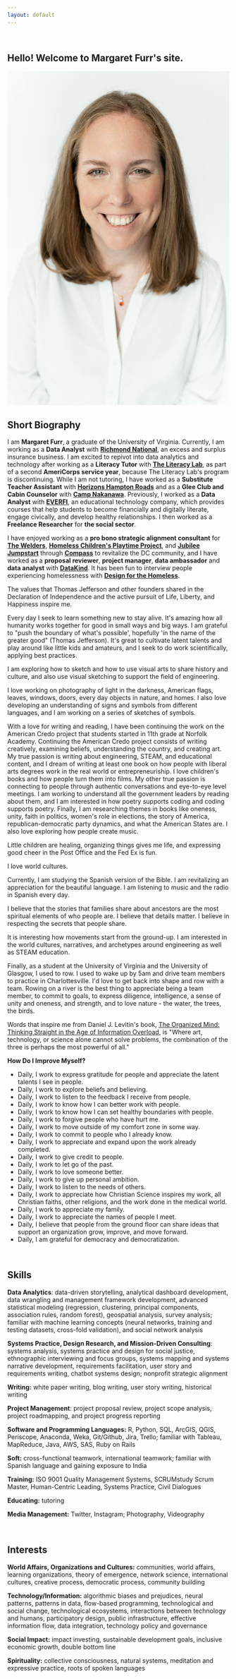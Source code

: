 ```yaml
---
layout: default
---
```


<br>

## Hello! Welcome to Margaret Furr's site. 

<img class="profile-picture" src="mefour.jpg">

## Short Biography ##
I am **Margaret Furr**, a graduate of the University of Virginia. Currently, I am working as a **Data Analyst** with **[Richmond National](https://www.richmondnational.com/)**, an excess and surplus insurance business. I am excited to repivot into data analytics and technology after working as a **Literacy Tutor** with **[The Literacy Lab](https://theliteracylab.org/)**, as part of a second **AmeriCorps service year**, because The Literacy Lab's program is discontinuing. While I am not tutoring, I have worked as a **Substitute Teacher Assistant** with **[Horizons Hampton Roads](https://www.horizonshamptonroads.org)** and as a **Glee Club and Cabin Counselor** with **[Camp Nakanawa](https://campnakanawa.org/)**. Previously, I worked as a **Data Analyst** with **[EVERFI](https://everfi.com/)**, an educational technology company, which provides courses that help students to become financially and digitally literate, engage civically, and develop healthy relationships. I then worked as a **Freelance Researcher** for **the social sector**.

I have enjoyed working as a **pro bono strategic alignment consultant** for **[The Welders](https://www.thewelders.org/)**, **[Homeless Children's Playtime Project](https://www.playtimeproject.org)**, and **[Jubilee Jumpstart](http://www.jubileejumpstart.org)** through **[Compass](http://compassprobono.org)** to revitalize the DC community, and I have worked as a **proposal reviewer**, **project manager**, **data ambassador** and **data analyst** with **[DataKind](http://www.datakind.org)**. It has been fun to interview people experiencing homelessness with **[Design for the Homeless](https://www.designforthehomeless.org/)**.

The values that Thomas Jefferson and other founders shared in the Declaration of Independence and the active pursuit of Life, Liberty, and Happiness inspire me. 

Every day I seek to learn something new to stay alive. It's amazing how all humanity works together for good in small ways and big ways. I am grateful to "push the boundary of what's possible', hopefully 'in the name of the greater good" (Thomas Jefferson). It's great to cultivate latent talents and play around like little kids and amateurs, and I seek to do work scientifically, applying best practices.

I am exploring how to sketch and how to use visual arts to share history and culture, and also use visual sketching to support the field of engineering.

I love working on photography of light in the darkness, American flags, leaves, windows, doors, every day objects in nature, and homes. I also love developing an understanding of signs and symbols from different languages, and I am working on a series of sketches of symbols.

With a love for writing and reading, I have been continuing the work on the American Credo project that students started in 11th grade at Norfolk Academy. Continuing the American Credo project consists of writing creatively, examining beliefs, understanding the country, and creating art. My true passion is writing about engineering, STEAM, and educational content, and I dream of writing at least one book on how people with liberal arts degrees work in the real world or entrepreneuriship. I love children's books and how people turn them into films. My other true passion is connecting to people through authentic conversations and eye-to-eye level meetings. I am working to understand all the government leaders by reading about them, and I am interested in how poetry supports coding and coding supports poetry. Finally, I am researching themes in books like oneness, unity, faith in politics, women's role in elections, the story of America, republican-democratic party dynamics, and what the American States are. I also love exploring how people create music.

Little children are healing, organizing things gives me life, and expressing good cheer in the Post Office and the Fed Ex is fun.

I love world cultures.

Currently, I am studying the Spanish version of the Bible. I am revitalizing an appreciation for the beautiful language. I am listening to music and the radio in Spanish every day.

I believe that the stories that families share about ancestors are the most spiritual elements of who people are. I believe that details matter. I believe in respecting the secrets that people share. 

It is interesting how movements start from the ground-up. I am interested in the world cultures, narratives, and archetypes around engineering as well as STEAM education. 

Finally, as a student at the University of Virginia and the University of Glasgow, I used to row. I used to wake up by 5am and drive team members to practice in Charlottesville. I'd love to get back into shape and row with a team. Rowing on a river is the best thing to appreciate being a team member, to commit to goals, to express diligence, intelligence, a sense of unity and oneness, and strength, and to love nature - the water, the trees, the birds.

Words that inspire me from Daniel J. Levitin's book, [The Organized Mind: Thinking Straight in the Age of Information Overload](https://www.amazon.com/Organized-Mind-Thinking-Straight-Information/dp/0147516315), is "Where art, technology, or science alone cannot solve problems, the combination of the three is perhaps the most powerful of all." 

**How Do I Improve Myself?**
* Daily, I work to express gratitude for people and appreciate the latent talents I see in people.
* Daily, I work to explore beliefs and believing.
* Daily, I work to listen to the feedback I receive from people.
* Daily, I work to know how I can better work with people.
* Daily, I work to know how I can set healthy boundaries with people.
* Daily, I work to forgive people who have hurt me.
* Daily, I work to move outside of my comfort zone in some way.
* Daily, I work to commit to people who I already know.
* Daily, I work to appreciate and expand upon the work already completed.
* Daily, I work to give credit to people.
* Daily, I work to let go of the past.
* Daily, I work to love someone better.
* Daily, I work to give up personal ambition.
* Daily, I work to listen to the needs of others.
* Daily, I work to appreciate how Christian Science inspires my work, all Christian faiths, other religions, and the work done in the medical world.
* Daily, I work to appreciate my family.
* Daily, I work to appreciate the names of people I meet.
* Daily, I believe that people from the ground floor can share ideas that support an organization grow, improve, and move forward.
* Daily, I am grateful for democracy and democratization.
  
<br>

## Skills

**Data Analytics**: data-driven storytelling, analytical dashboard development, data wrangling and management framework development, advanced statistical modeling (regression, clustering, principal components, association rules, random forest), geospatial analysis, survey analysis; familiar with machine learning concepts (neural networks, training and testing datasets, cross-fold validation), and social network analysis

**Systems Practice, Design Research, and Mission-Driven Consulting**: systems analysis, systems practice and design for social justice, ethnographic interviewing and focus groups, systems mapping and systems narrative development, requirements facilitation, user story and requirements writing, chatbot systems design; nonprofit strategic alignment 

**Writing:** white paper writing, blog writing, user story writing, historical writing

**Project Management**: project proposal review, project scope analysis, project roadmapping, and project progress reporting

**Software and Programming Languages:** R, Python, SQL, ArcGIS, QGIS, Periscope, Anaconda, Weka, Git/Github, Jira, Trello; familiar with Tableau, MapReduce, Java, AWS, SAS, Ruby on Rails

**Soft:** cross-functional teamwork, international teamwork; familiar with Spanish language and gaining exposure to India

**Training:** ISO 9001 Quality Management Systems, SCRUMstudy Scrum Master, Human-Centric Leading, Systems Practice, Civil Dialogues

**Educating:** tutoring

**Media Management:** Twitter, Instagram; Photography, Videography

<br>

## Interests

**World Affairs, Organizations and Cultures:** communities, world affairs, learning organizations, theory of emergence, network science, international cultures, creative process, democratic process, community building

**Technology/Information:** algorithmic biases and prejudices, neural patterns, patterns in data, flow-based programming, technological and social change, technological ecosystems, interactions between technology and humans, participatory design, public infrastructure, effective information flow, data integration, technology policy and governance

**Social Impact:** impact investing, sustainable development goals, inclusive economic growth, double bottom line

**Spirituality:** collective consciousness, natural systems, meditation and expressive practice, roots of spoken languages

<br>

